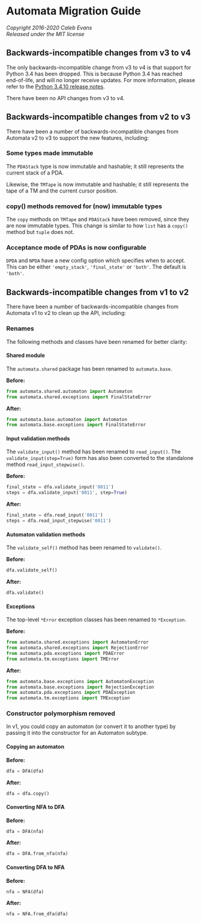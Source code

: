# Automata Migration Guide

*Copyright 2016-2020 Caleb Evans*  
*Released under the MIT license*

## Backwards-incompatible changes from v3 to v4

The only backwards-incompatible change from v3 to v4 is that support for Python
3.4 has been dropped. This is because Python 3.4 has reached end-of-life, and
will no longer receive updates. For more information, please refer to the
[Python 3.4.10 release notes][release-notes].

There have been no API changes from v3 to v4.

[release-notes]: https://www.python.org/downloads/release/python-3410/

## Backwards-incompatible changes from v2 to v3

There have been a number of backwards-incompatible changes from Automata v2 to
v3 to support the new features, including:

### Some types made immutable

The `PDAStack` type is now immutable and hashable; it still represents the
current stack of a PDA.

Likewise, the `TMTape` is now immutable and hashable; it still represents the
tape of a TM and the current cursor position.

### copy() methods removed for (now) immutable types

The `copy` methods on `TMTape` and `PDAStack` have been removed, since they are
now immutable types. This change is similar to how `list` has a `copy()` method
but `tuple` does not.

### Acceptance mode of PDAs is now configurable

`DPDA` and `NPDA` have a new config option which specifies when to accept. This
can be either `'empty_stack'`, `'final_state'` or `'both'`. The default is
`'both'`.

## Backwards-incompatible changes from v1 to v2

There have been a number of backwards-incompatible changes from Automata v1 to
v2 to clean up the API, including:

### Renames

The following methods and classes have been renamed for better clarity:

#### Shared module

The `automata.shared` package has been renamed to `automata.base`.

**Before:**  
```python
from automata.shared.automaton import Automaton
from automata.shared.exceptions import FinalStateError
```

**After:**  
```python
from automata.base.automaton import Automaton
from automata.base.exceptions import FinalStateError
```

#### Input validation methods

The `validate_input()` method has been renamed to `read_input()`. The
`validate_input(step=True)` form has also been converted to the standalone
method `read_input_stepwise()`.

**Before:**  
```python
final_state = dfa.validate_input('0011')
steps = dfa.validate_input('0011', step=True)
```

**After:**  
```python
final_state = dfa.read_input('0011')
steps = dfa.read_input_stepwise('0011')
```

#### Automaton validation methods

The `validate_self()` method has been renamed to `validate()`.

**Before:**  
```python
dfa.validate_self()
```

**After:**  
```python
dfa.validate()
```

#### Exceptions

The top-level `*Error` exception classes has been renamed to `*Exception`.

**Before:**  
```python
from automata.shared.exceptions import AutomatonError
from automata.shared.exceptions import RejectionError
from automata.pda.exceptions import PDAError
from automata.tm.exceptions import TMError
```

**After:**  
```python
from automata.base.exceptions import AutomatonException
from automata.base.exceptions import RejectionException
from automata.pda.exceptions import PDAException
from automata.tm.exceptions import TMException
```

### Constructor polymorphism removed

In v1, you could copy an automaton (or convert it to another type) by passing it
into the constructor for an Automaton subtype.

#### Copying an automaton

**Before:**  
```python
dfa = DFA(dfa)
```

**After:**  
```python
dfa = dfa.copy()
```

#### Converting NFA to DFA

**Before:**  
```python
dfa = DFA(nfa)
```

**After:**  
```python
dfa = DFA.from_nfa(nfa)
```

#### Converting DFA to NFA

**Before:**  
```python
nfa = NFA(dfa)
```

**After:**  
```python
nfa = NFA.from_dfa(dfa)
```
